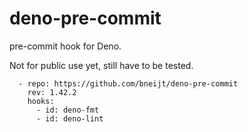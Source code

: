 # deno-pre-commit

pre-commit hook for Deno.

Not for public use yet, still have to be tested.

```
  - repo: https://github.com/bneijt/deno-pre-commit
    rev: 1.42.2
    hooks:
      - id: deno-fmt
      - id: deno-lint
```
